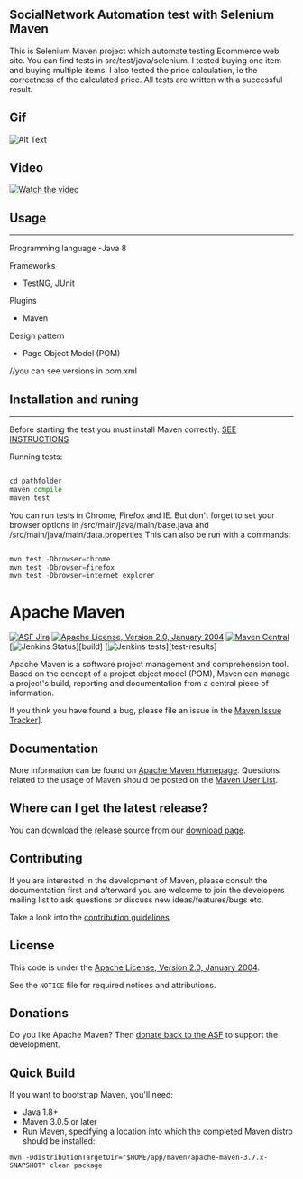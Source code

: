 ## SocialNetwork Automation test with Selenium Maven

This is Selenium Maven project which automate testing Ecommerce web site. You can find tests in src/test/java/selenium. I tested buying one item and buying multiple items. I also tested the price calculation, ie the correctness of the calculated price. All tests are  written with a successful result.

## Gif 
![Alt Text](https://github.com/FahirL/SocialNetwork-SeleniumAutomation-TestNG/blob/master/socialnetwork.gif?raw=true)

## Video

[![Watch the video](https://i.ibb.co/vHq29P9/tomb.png)](https://www.loom.com/share/460b1cfc943244b4b25f8d95ffefcf04)


## Usage
-------
Programming language
-Java 8

Frameworks
- TestNG, JUnit

Plugins
- Maven

Design pattern
- Page Object Model (POM)

//you can see versions in pom.xml

## Installation and runing
-------
Before starting the test you must install Maven correctly. [SEE INSTRUCTIONS](https://maven.apache.org/install.html)

Running tests:

```python

cd pathfolder
maven compile
maven test

```
You can run tests in Chrome, Firefox and IE. But don't forget to set your browser options in /src/main/java/main/base.java and /src/main/java/main/data.properties
This can also be run with a commands:

```python

mvn test -Dbrowser=chrome
mvn test -Dbrowser=firefox
mvn test -Dbrowser=internet explorer

```

Apache Maven
============

[![ASF Jira](https://img.shields.io/endpoint?url=https%3A%2F%2Fmaven.apache.org%2Fbadges%2Fasf_jira-MNG.json)][jira]
[![Apache License, Version 2.0, January 2004](https://img.shields.io/github/license/apache/maven.svg?label=License)][license]
[![Maven Central](https://img.shields.io/maven-central/v/org.apache.maven/apache-maven.svg?label=Maven%20Central)](https://search.maven.org/artifact/org.apache.maven/apache-maven)
[![Jenkins Status](https://img.shields.io/jenkins/s/https/ci-builds.apache.org/job/Maven/job/maven-box/job/maven/job/master.svg?)][build]
[![Jenkins tests](https://img.shields.io/jenkins/t/https/ci-builds.apache.org/job/Maven/job/maven-box/job/maven/job/master.svg?)][test-results]


Apache Maven is a software project management and comprehension tool. Based on
the concept of a project object model (POM), Maven can manage a project's
build, reporting and documentation from a central piece of information.

If you think you have found a bug, please file an issue in the [Maven Issue Tracker][jira]].

Documentation
-------------

More information can be found on [Apache Maven Homepage][maven-home].
Questions related to the usage of Maven should be posted on
the [Maven User List][users-list].


Where can I get the latest release?
-----------------------------------
You can download the release source from our [download page][maven-download].

Contributing
------------

If you are interested in the development of Maven, please consult the 
documentation first and afterward you are welcome to join the developers 
mailing list to ask questions or discuss new ideas/features/bugs etc.

Take a look into the [contribution guidelines](CONTRIBUTING.md).

License
-------
This code is under the [Apache License, Version 2.0, January 2004][license].

See the `NOTICE` file for required notices and attributions.

Donations
---------
Do you like Apache Maven? Then [donate back to the ASF](https://www.apache.org/foundation/contributing.html) to support the development.

Quick Build
-------
If you want to bootstrap Maven, you'll need:
- Java 1.8+
- Maven 3.0.5 or later
- Run Maven, specifying a location into which the completed Maven distro should be installed:
```
mvn -DdistributionTargetDir="$HOME/app/maven/apache-maven-3.7.x-SNAPSHOT" clean package
```


[home]: https://maven.apache.org/
[jira]: https://issues.apache.org/jira/projects/MNG/
[license]: https://www.apache.org/licenses/LICENSE-2.0
[build]: https://ci-builds.apache.org/job/Maven/job/maven-box/job/maven/job/master/
[test-results]: https://ci-builds.apache.org/job/Maven/job/maven-box/job/maven/job/master/lastCompletedBuild/testReport/
[build-status]: https://img.shields.io/jenkins/s/https/ci-builds.apache.org/job/Maven/job/maven-box/job/maven/job/master.svg?
[build-tests]: https://img.shields.io/jenkins/t/https/ci-builds.apache.org/job/Maven/job/maven-box/job/maven/job/master.svg?
[maven-home]: https://maven.apache.org/
[maven-download]: https://maven.apache.org/download.cgi
[users-list]: https://maven.apache.org/mailing-lists.html
[dev-ml-list]: https://www.mail-archive.com/dev@maven.apache.org/
[code-style]: http://maven.apache.org/developers/conventions/code.html
[core-it]: https://maven.apache.org/core-its/core-it-suite/
[building-maven]: https://maven.apache.org/guides/development/guide-building-maven.html
[cla]: https://www.apache.org/licenses/#clas
